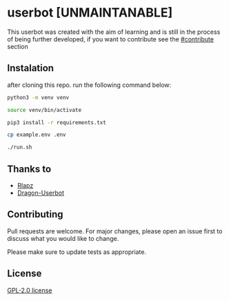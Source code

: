 # userbot [UNMAINTANABLE]

This userbot was created with the aim of learning and is still in the process of being further developed, if you want to contribute see the [#contribute](#contributing) section

## Instalation

after cloning this repo. run the following command below:

```bash
python3 -m venv venv

source venv/bin/activate

pip3 install -r requirements.txt

cp example.env .env

./run.sh

```

## Thanks to

- [Rlapz](https://github.com/rlapz/)
- [Dragon-Userbot](https://github.com/Dragon-Userbot/)

## Contributing

Pull requests are welcome. For major changes, please open an issue first to discuss what you would like to change.

Please make sure to update tests as appropriate.

## License

[GPL-2.0 license](LICENSE)
